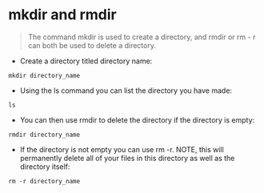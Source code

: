 # mkdir and rmdir

> The command mkdir is used to create a directory, and rmdir or rm - r can both be used to delete a directory.

- Create a directory titled directory name:

`mkdir directory_name`

- Using the ls command you can list the directory you have made:

`ls`

- You can then use rmdir to delete the directory if the directory is empty:

`rmdir directory_name`

- If the directory is not empty you can use rm -r.  NOTE, this will permanently delete all of your files in this directory as well as the directory itself:

`rm -r directory_name`